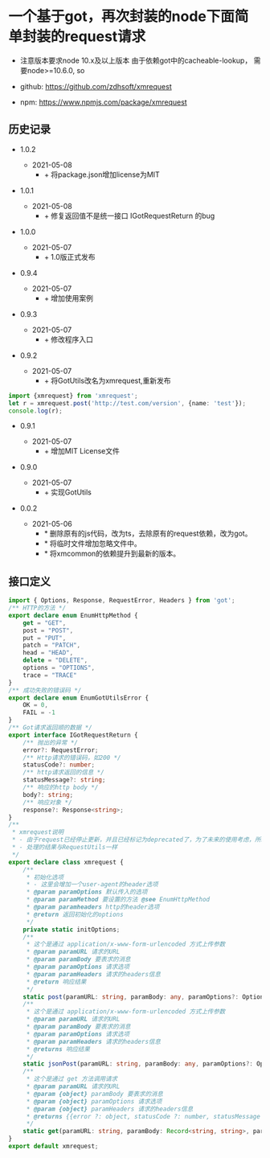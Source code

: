 # 一个基于got，再次封装的node下面简单封装的request请求
- 注意版本要求node 10.x及以上版本 由于依赖got中的cacheable-lookup， 需要node>=10.6.0, so

- github: https://github.com/zdhsoft/xmrequest
- npm: https://www.npmjs.com/package/xmrequest

## 历史记录
- 1.0.2
  - 2021-05-08
    - \+ 将package.json增加license为MIT
- 1.0.1
  - 2021-05-08
    - \+ 修复返回值不是统一接口 IGotRequestReturn 的bug
- 1.0.0
  - 2021-05-07
    - \+ 1.0版正式发布
- 0.9.4
  - 2021-05-07
    - \+ 增加使用案例
- 0.9.3
  - 2021-05-07
    - \+ 修改程序入口

- 0.9.2
  - 2021-05-07
    - \+ 将GotUtils改名为xmrequest,重新发布
```typescript
import {xmrequest} from 'xmrequest';
let r = xmrequest.post('http://test.com/version', {name: 'test'});
console.log(r);

```

- 0.9.1
  - 2021-05-07
    - \+ 增加MIT License文件

- 0.9.0
  - 2021-05-07
    - \+ 实现GotUtils
- 0.0.2
  - 2021-05-06
    - \* 删除原有的js代码，改为ts，去除原有的request依赖，改为got。
    - \* 将临时文件增加忽略文件中。
    - \* 将xmcommon的依赖提升到最新的版本。

## 接口定义
```typescript
import { Options, Response, RequestError, Headers } from 'got';
/** HTTP的方法 */
export declare enum EnumHttpMethod {
    get = "GET",
    post = "POST",
    put = "PUT",
    patch = "PATCH",
    head = "HEAD",
    delete = "DELETE",
    options = "OPTIONS",
    trace = "TRACE"
}
/** 成功失败的错误码 */
export declare enum EnumGotUtilsError {
    OK = 0,
    FAIL = -1
}
/** Got请求返回顺的数据 */
export interface IGotRequestReturn {
    /** 抛出的异常 */
    error?: RequestError;
    /** Http请求的错误码，如200 */
    statusCode?: number;
    /** http请求返回的信息 */
    statusMessage?: string;
    /** 响应的http body */
    body?: string;
    /** 响应对象 */
    response?: Response<string>;
}
/**
 * xmrequest说明
 * - 由于request已经停止更新，并且已经标记为deprecated了，为了未来的使用考虑，所以使用got代替request, 实现了这个类
 * - 处理的结果与RequestUtils一样
 */
export declare class xmrequest {
    /**
     * 初始化选项
     * - 这里会增加一个user-agent的header选项
     * @param paramOptions 默认传入的选项
     * @param paramMethod 要设置的方法 @see EnumHttpMethod
     * @param paramheaders http的header选项
     * @return 返回初始化的options
     */
    private static initOptions;
    /**
     * 这个是通过 application/x-www-form-urlencoded 方式上传参数
     * @param paramURL 请求的URL
     * @param paramBody 要表求的消息
     * @param paramOptions 请求选项
     * @param paramHeaders 请求的headers信息
     * @return 响应结果
     */
    static post(paramURL: string, paramBody: any, paramOptions?: Options, paramheaders?: Headers): Promise<IGotRequestReturn>;
    /**
     * 这个是通过 application/x-www-form-urlencoded 方式上传参数
     * @param paramURL 请求的URL
     * @param paramBody 要表求的消息
     * @param paramOptions 请求选项
     * @param paramHeaders 请求的headers信息
     * @returns 响应结果
     */
    static jsonPost(paramURL: string, paramBody: any, paramOptions?: Options, paramheaders?: Headers): Promise<IGotRequestReturn>;
    /**
     * 这个是通过 get 方法调用请求
     * @param paramURL 请求的URL
     * @param {object} paramBody 要表求的消息
     * @param {object} paramOptions 请求选项
     * @param {object} paramHeaders 请求的headers信息
     * @returns {{error ?: object, statusCode ?: number, statusMessage ?: string, body ?: string, response ?: any}} 响应结果
     */
    static get(paramURL: string, paramBody: Record<string, string>, paramOptions?: {}, paramheaders?: {}): Promise<IGotRequestReturn>;
}
export default xmrequest;


```
